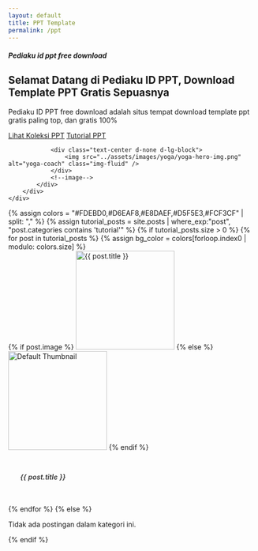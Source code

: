 ```yaml
---
layout: default
title: PPT Template
permalink: /ppt
---
```

<!-- Sertakan Bootstrap CSS (pastikan tidak duplikat jika sudah ada di layout utama) -->
<link rel="stylesheet" href="https://codescandy.com/coach/bootstrap-5/assets/css/theme.min.css">

<style>
  /* Styling modern untuk card ala Envato Market */
  .card-modern {
    border: none;
    border-radius: 8px;
    overflow: hidden;
    transition: transform 0.3s, box-shadow 0.3s;
  }
  .card-modern:hover {
    transform: translateY(-5px);
    box-shadow: 0 8px 20px rgba(0,0,0,0.15);
  }
  .card-modern .card-img-top {
    object-fit: cover;
    height: 200px;
    transition: transform 0.3s;
  }
  .card-modern:hover .card-img-top {
    transform: scale(1.05);
  }
  .card-modern .card-body {
    padding: 1.5rem;
  }
  .card-modern .card-title a {
    text-decoration: none;
    color: #333;
    font-weight: 600;
    transition: color 0.3s;
  }
  .card-modern .card-title a:hover {
    color: #007bff;
  }
</style>

<!--start online yoga-->
<section class="pt-lg-8 pt-6 py-xxl-10">
    <div class="container">
        <!--row-->
        <div class="row d-flex align-items-center">
            <div class="col-xxl-5 col-lg-6 col-12">
                <!--content-->
                <div>
                    <h5 class="text-muted mb-4">Pediaku id ppt free download</h5>
                    <h2 class="mb-3 fw-bold">
                        Selamat Datang di
                        <span class="text-bottom-line">Pediaku ID PPT,</span>
                        Download Template PPT Gratis Sepuasnya
                    </h2>
                    <p class="mb-4">
                        Pediaku ID PPT free download adalah situs tempat download template ppt gratis paling top, dan gratis 100%
                    </p>
                    <!--button-->
                    <div class="d-grid d-lg-block">
                        <a href="#" class="btn btn-secondary">Lihat Koleksi PPT</a>
                        <a href="#" class="btn btn-outline-secondary ms-lg-1 mt-2 mt-lg-0">Tutorial PPT</a>
                    </div>
                </div>
            </div>
            <!--col-->
            <div class="col-xxl-6 offset-xxl-1 col-lg-6 col-12">
                <!--image-->

                <div class="text-center d-none d-lg-block">
                    <img src="../assets/images/yoga/yoga-hero-img.png" alt="yoga-coach" class="img-fluid" />
                </div>
                <!--image-->
            </div>
        </div>
    </div>
</section>
<!--end of online yoga-->


<div class="container my-5">
  <div class="row">
    {% assign colors = "#FDEBD0,#D6EAF8,#E8DAEF,#D5F5E3,#FCF3CF" | split: "," %}
    {% assign tutorial_posts = site.posts | where_exp:"post", "post.categories contains 'tutorial'" %}
    {% if tutorial_posts.size > 0 %}
      {% for post in tutorial_posts %}
        {% assign bg_color = colors[forloop.index0 | modulo: colors.size] %}
        <div class="col-md-4 mb-4">
          <div class="card card-modern h-100 shadow-sm">
            {% if post.image %}
              <img src="/{{ post.image }}" class="card-img-top" alt="{{ post.title }}">
            {% else %}
              <img class="card-img-top featured-image img-fluid" src="/assets/images/default-thumbnail.jpg" alt="Default Thumbnail">
            {% endif %}
            <div class="card-body d-flex flex-column" style="background-color: {{ bg_color }};">
              <h5 class="card-title">
                <a href="{{ post.url }}">{{ post.title }}</a>
              </h5>
            </div>
          </div>
        </div>
      {% endfor %}
    {% else %}
      <div class="col-12">
        <p>Tidak ada postingan dalam kategori ini.</p>
      </div>
    {% endif %}
  </div>
</div>